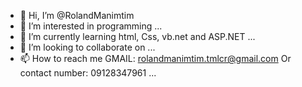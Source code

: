 - 👋 Hi, I’m @RolandManimtim
- 👀 I’m interested in programming ...
- 🌱 I’m currently learning  html, Css, vb.net and ASP.NET ...
- 💞️ I’m looking to collaborate on ...
- 📫 How to reach me GMAIL: rolandmanimtim.tmlcr@gmail.com 
Or contact number: 09128347961 ...

<!---
RolandManimtim/RolandManimtim is a ✨ special ✨ repository because its `README.md` (this file) appears on your GitHub profile.
You can click the Preview link to take a look at your changes.
--->
